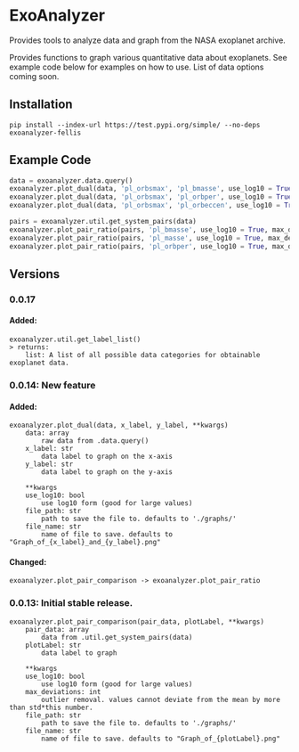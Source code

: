 # ExoAnalyzer
Provides tools to analyze data and graph from the NASA exoplanet archive.

Provides functions to graph various quantitative data about exoplanets.
See example code below for examples on how to use. List of data options coming soon.

## Installation
```
pip install --index-url https://test.pypi.org/simple/ --no-deps exoanalyzer-fellis
```

## Example Code
```python
data = exoanalyzer.data.query()
exoanalyzer.plot_dual(data, 'pl_orbsmax', 'pl_bmasse', use_log10 = True)
exoanalyzer.plot_dual(data, 'pl_orbsmax', 'pl_orbper', use_log10 = True)
exoanalyzer.plot_dual(data, 'pl_orbsmax', 'pl_orbeccen', use_log10 = True)

pairs = exoanalyzer.util.get_system_pairs(data)
exoanalyzer.plot_pair_ratio(pairs, 'pl_bmasse', use_log10 = True, max_deviations = 3)
exoanalyzer.plot_pair_ratio(pairs, 'pl_masse', use_log10 = True, max_deviations = 3)
exoanalyzer.plot_pair_ratio(pairs, 'pl_orbper', use_log10 = True, max_deviations = 3)
```

## Versions
### 0.0.17
#### Added:
    exoanalyzer.util.get_label_list()
    > returns:
        list: A list of all possible data categories for obtainable exoplanet data.

### 0.0.14: New feature
#### Added:
    exoanalyzer.plot_dual(data, x_label, y_label, **kwargs)
        data: array
            raw data from .data.query()
        x_label: str
            data label to graph on the x-axis
        y_label: str
            data label to graph on the y-axis
        
        **kwargs
        use_log10: bool
            use log10 form (good for large values)
        file_path: str
            path to save the file to. defaults to './graphs/'
        file_name: str
            name of file to save. defaults to "Graph_of_{x_label}_and_{y_label}.png"

#### Changed:
    exoanalyzer.plot_pair_comparison -> exoanalyzer.plot_pair_ratio
    
### 0.0.13: Initial stable release.
    exoanalyzer.plot_pair_comparison(pair_data, plotLabel, **kwargs)
        pair_data: array
            data from .util.get_system_pairs(data)
        plotLabel: str
            data label to graph
        
        **kwargs
        use_log10: bool
            use log10 form (good for large values)
        max_deviations: int
            outlier removal. values cannot deviate from the mean by more than std*this number.
        file_path: str
            path to save the file to. defaults to './graphs/'
        file_name: str
            name of file to save. defaults to "Graph_of_{plotLabel}.png"